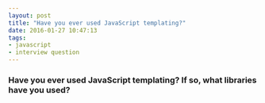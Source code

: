 ```yaml
---
layout: post
title: "Have you ever used JavaScript templating?"
date: 2016-01-27 10:47:13
tags:
- javascript
- interview question
---
```


### Have you ever used JavaScript templating? If so, what libraries have you used?

